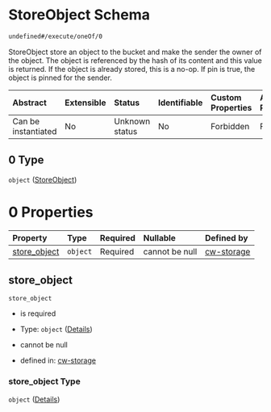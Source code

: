 # StoreObject Schema

```txt
undefined#/execute/oneOf/0
```

StoreObject store an object to the bucket and make the sender the owner of the object. The object is referenced by the hash of its content and this value is returned. If the object is already stored, this is a no-op. If pin is true, the object is pinned for the sender.

| Abstract            | Extensible | Status         | Identifiable | Custom Properties | Additional Properties | Access Restrictions | Defined In                                                         |
| :------------------ | :--------- | :------------- | :----------- | :---------------- | :-------------------- | :------------------ | :----------------------------------------------------------------- |
| Can be instantiated | No         | Unknown status | No           | Forbidden         | Forbidden             | none                | [cw-storage.json\*](schema/cw-storage.json "open original schema") |

## 0 Type

`object` ([StoreObject](cw-storage-executemsg-oneof-storeobject.md))

# 0 Properties

| Property                       | Type     | Required | Nullable       | Defined by                                                                                                                            |
| :----------------------------- | :------- | :------- | :------------- | :------------------------------------------------------------------------------------------------------------------------------------ |
| [store\_object](#store_object) | `object` | Required | cannot be null | [cw-storage](cw-storage-executemsg-oneof-storeobject-properties-store_object.md "undefined#/execute/oneOf/0/properties/store_object") |

## store\_object

`store_object`

* is required

* Type: `object` ([Details](cw-storage-executemsg-oneof-storeobject-properties-store_object.md))

* cannot be null

* defined in: [cw-storage](cw-storage-executemsg-oneof-storeobject-properties-store_object.md "undefined#/execute/oneOf/0/properties/store_object")

### store\_object Type

`object` ([Details](cw-storage-executemsg-oneof-storeobject-properties-store_object.md))
